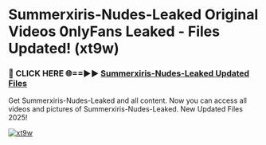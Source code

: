 # Summerxiris-Nudes-Leaked Original Videos 0nlyFans Leaked - Files Updated! (xt9w)

<h3>🔴 CLICK HERE 🌐==►► <a href="https://tinyurl.com/yc6ubb5a" rel="nofollow">Summerxiris-Nudes-Leaked Updated Files</a></h3>

Get Summerxiris-Nudes-Leaked and all content. Now you can access all videos and pictures of Summerxiris-Nudes-Leaked. New Updated Files 2025!

[![xt9w](https://i.imgur.com/7eu0CRL.gif)](https://tinyurl.com/yc6ubb5a)
